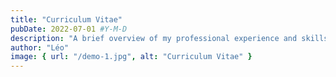 ```yaml
---
title: "Curriculum Vitae"
pubDate: 2022-07-01 #Y-M-D
description: "A brief overview of my professional experience and skills."
author: "Léo"
image: { url: "/demo-1.jpg", alt: "Curriculum Vitae" }
---
```

